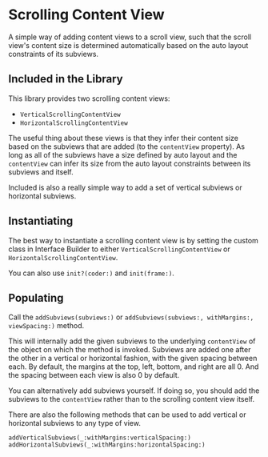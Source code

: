 # Scrolling Content View

A simple way of adding content views to a scroll view, such that the scroll view's content size is determined automatically based on the auto layout constraints of its subviews.

## Included in the Library

This library provides two scrolling content views:

* `VerticalScrollingContentView`
* `HorizontalScrollingContentView`

The useful thing about these views is that they infer their content size based on the subviews that are added (to the `contentView` property). As long as all of the subviews have a size defined by auto layout and the `contentView` can infer its size from the auto layout constraints between its subviews and itself.

Included is also a really simple way to add a set of vertical subviews or horizontal subviews.

## Instantiating

The best way to instantiate a scrolling content view is by setting the custom class in Interface Builder to either `VerticalScrollingContentView` or `HorizontalScrollingContentView`.

You can also use `init?(coder:)` and `init(frame:)`.

## Populating

Call the `addSubviews(subviews:)` or `addSubviews(subviews:, withMargins:, viewSpacing:)` method.

This will internally add the given subviews to the underlying `contentView` of the object on which the method is invoked. Subviews are added one after the other in a vertical or horizontal fashion, with the given spacing between each. By default, the margins at the top, left, bottom, and right are all 0. And the spacing between each view is also 0 by default.

You can alternatively add subviews yourself. If doing so, you should add the subviews to the `contentView` rather than to the scrolling content view itself.

There are also the following methods that can be used to add vertical or horizontal subviews to any type of view.

```
addVerticalSubviews(_:withMargins:verticalSpacing:)
addHorizontalSubviews(_:withMargins:horizontalSpacing:)
```